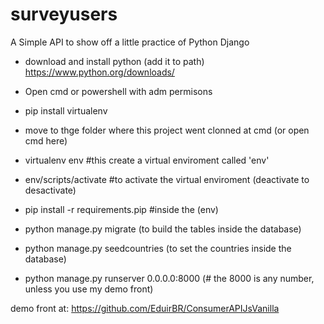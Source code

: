 # surveyusers

A Simple API to show off a little practice of Python Django

- download and install python (add it to path)
  https://www.python.org/downloads/

- Open cmd or powershell with adm permisons
- pip install virtualenv

- move to thge folder where this project went clonned at cmd (or open cmd here)

- virtualenv env #this create a virtual enviroment called 'env'

- env/scripts/activate #to activate the virtual enviroment (deactivate to desactivate)

- pip install -r requirements.pip #inside the (env)

- python manage.py migrate (to build the tables inside the database)

- python manage.py seedcountries (to set the countries inside the database)

- python manage.py runserver 0.0.0.0:8000 (# the 8000 is any number, unless you use my demo front)

demo front at: https://github.com/EduirBR/ConsumerAPIJsVanilla
